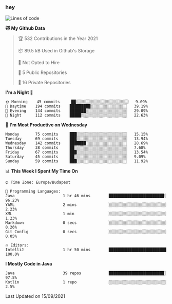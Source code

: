 ### hey

<!--START_SECTION:waka-->
![Lines of code](https://img.shields.io/badge/From%20Hello%20World%20I%27ve%20Written-83889%20lines%20of%20code-blue)

**🐱 My Github Data** 

> 🏆 532 Contributions in the Year 2021
 > 
> 📦 89.5 kB Used in Github's Storage 
 > 
> 🚫 Not Opted to Hire
 > 
> 📜 5 Public Repositories 
 > 
> 🔑 16 Private Repositories  
 > 
**I'm a Night 🦉** 

```text
🌞 Morning    45 commits     ██░░░░░░░░░░░░░░░░░░░░░░░   9.09% 
🌆 Daytime    194 commits    █████████░░░░░░░░░░░░░░░░   39.19% 
🌃 Evening    144 commits    ███████░░░░░░░░░░░░░░░░░░   29.09% 
🌙 Night      112 commits    █████░░░░░░░░░░░░░░░░░░░░   22.63%

```
📅 **I'm Most Productive on Wednesday** 

```text
Monday       75 commits     ███░░░░░░░░░░░░░░░░░░░░░░   15.15% 
Tuesday      69 commits     ███░░░░░░░░░░░░░░░░░░░░░░   13.94% 
Wednesday    142 commits    ███████░░░░░░░░░░░░░░░░░░   28.69% 
Thursday     38 commits     ██░░░░░░░░░░░░░░░░░░░░░░░   7.68% 
Friday       67 commits     ███░░░░░░░░░░░░░░░░░░░░░░   13.54% 
Saturday     45 commits     ██░░░░░░░░░░░░░░░░░░░░░░░   9.09% 
Sunday       59 commits     ███░░░░░░░░░░░░░░░░░░░░░░   11.92%

```


📊 **This Week I Spent My Time On** 

```text
⌚︎ Time Zone: Europe/Budapest

💬 Programming Languages: 
Java                     1 hr 46 mins        ████████████████████████░   96.23% 
YAML                     2 mins              ░░░░░░░░░░░░░░░░░░░░░░░░░   2.23% 
XML                      1 min               ░░░░░░░░░░░░░░░░░░░░░░░░░   1.23% 
Markdown                 0 secs              ░░░░░░░░░░░░░░░░░░░░░░░░░   0.26% 
Git Config               0 secs              ░░░░░░░░░░░░░░░░░░░░░░░░░   0.05%

🔥 Editors: 
IntelliJ                 1 hr 50 mins        █████████████████████████   100.0%

```

**I Mostly Code in Java** 

```text
Java                     39 repos            ████████████████████████░   97.5% 
Kotlin                   1 repo              ░░░░░░░░░░░░░░░░░░░░░░░░░   2.5%

```



 Last Updated on 15/09/2021
<!--END_SECTION:waka-->
